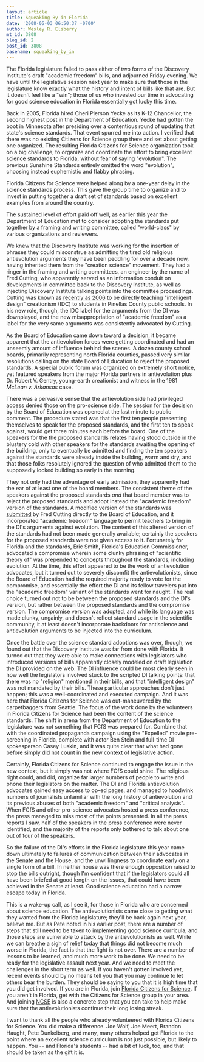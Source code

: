 ```yaml
---
layout: article
title: Squeaking By in Florida
date: '2008-05-03 06:50:37 -0700'
author: Wesley R. Elsberry
mt_id: 3808
blog_id: 2
post_id: 3808
basename: squeaking_by_in
---
```

The Florida legislature failed to pass either of two forms of the Discovery Institute's draft "academic freedom" bills, and adjourned Friday evening. We have until the legislative session next year to make sure that those in the legislature know exactly what the history and intent of bills like that are. But it doesn't feel like a "win"; those of us who invested our time in advocating for good science education in Florida essentially got lucky this time.

Back in 2005, Florida hired Cheri Pierson Yecke as its K-12 Chancellor, the second highest post in the Department of Education. Yecke had gotten the boot in Minnesota after presiding over a contentious round of updating that state's science standards. That event spurred me into action. I verified that there was no existing Citizens for Science group there and set about getting one organized. The resulting Florida Citizens for Science organization took on a big challenge, to organize and coordinate the effort to bring excellent science standards to Florida, without fear of saying "evolution". The previous Sunshine Standards entirely omitted the word "evolution", choosing instead euphemistic and flabby phrasing.

Florida Citizens for Science were helped along by a one-year delay in the science standards process. This gave the group time to organize and to invest in putting together a draft set of standards based on excellent examples from around the country. 

The sustained level of effort paid off well, as earlier this year the Department of Education met to consider adopting the standards put together by a framing and writing committee, called "world-class" by various organizations and reviewers.

We knew that the Discovery Institute was working for the insertion of phrases they could misconstrue as admitting the tired old religious antievolution arguments they have been peddling for over a decade now, having inherited them from the "creation science" movement. They had a ringer in the framing and writing committees, an engineer by the name of Fred Cutting, who apparently served as an information conduit on developments in committee back to the Discovery Institute, as well as injecting Discovery Institute talking points into the committee proceedings. Cutting was known as [recently as 2006](http://tampa.creativeloafing.com/gyrobase/PrintFriendly?oid=oid%3A5948) to be directly teaching "intelligent design" creationism (IDC) to students in Pinellas County public schools. In his new role, though, the IDC label for the arguments from the DI was downplayed, and the new misappropriation of "academic freedom" as a label for the very same arguments was consistently advocated by Cutting.

As the Board of Education came down toward a decision, it became apparent that the antievolution forces were getting coordinated and had an unseemly amount of influence behind the scenes. A dozen county school boards, primarily representing north Florida counties, passed very similar resolutions calling on the state Board of Education to reject the proposed standards. A special public forum was organized on extremely short notice, yet featured speakers from the major Florida partners in antievolution plus Dr. Robert V. Gentry, young-earth creationist and witness in the 1981 _McLean v. Arkansas_ case. 

There was a pervasive sense that the antievolution side had privileged access denied those on the pro-science side. The session for the decision by the Board of Education was opened at the last minute to public comment. The procedure stated was that the first ten people presenting themselves to speak for the proposed standards, and the first ten to speak against, would get three minutes each before the board. One of the speakers for the the proposed standards relates having stood outside in the blustery cold with other speakers for the standards awaiting the opening of the building, only to eventually be admitted and finding the ten speakers against the standards were already inside the building, warm and dry, and that those folks resolutely ignored the question of who admitted them to the supposedly locked building so early in the morning.

They not only had the advantage of early admission, they apparently had the ear of at least one of the board members. The consistent theme of the speakers against the proposed standards _and_ that board member was to reject the proposed standards and adopt instead the "academic freedom" version of the standards. A modified version of the standards was [submitted](http://www.evolutionnews.org/2008/02/florida_state_board_of_educati.html) by Fred Cutting directly to the Board of Education, and it incorporated "academic freedom" language to permit teachers to bring in the DI's arguments against evolution. The content of this altered version of the standards had not been made generally available; certainly the speakers for the proposed standards were not given access to it. Fortunately for Florida and the standards, Eric Smith, Florida's Education Commissioner, advocated a compromise wherein some clunky phrasing of "scientific theory of" was prepended to concepts throughout the standards, including evolution. At the time, this effort appeared to be the work of antievolution advocates, but it turned out to severely discomfit the antievolutionists, since the Board of Education had the required majority ready to vote for the compromise, and essentially the effort the DI and its fellow travelers put into the "academic freedom" variant of the standards went for naught. The real choice turned out not to be between the proposed standards and the DI's version, but rather between the proposed standards and the compromise version. The compromise version was adopted, and while its language was made clunky, ungainly, and doesn't reflect standard usage in the scientific community, it at least doesn't incorporate backdoors for antiscience and antievolution arguments to be injected into the curriculum.

Once the battle over the science standard adoptions was over, though, we found out that the Discovery Institute was far from done with Florida. It turned out that they were able to make connections with legislators who introduced versions of bills apparently closely modeled on draft legislation the DI provided on the web. The DI influence could be most clearly seen in how well the legislators involved stuck to the scripted DI talking points: that there was no "religion" mentioned in their bills, and that "intelligent design" was not mandated by their bills. These particular approaches don't just happen; this was a well-coordinated and executed campaign. And it was here that Florida Citizens for Science was out-maneuvered by the carpetbaggers from Seattle. The focus of the work done by the volunteers in Florida Citizens for Science had been the content of the science standards. The shift in arena from the Department of Education to the legislature was not something that FCfS was prepared for. Combine that with the coordinated propaganda campaign using the "Expelled" movie pre-screening in Florida, complete with actor Ben Stein and full-time DI spokesperson Casey Luskin, and it was quite clear that what had gone before simply did not count in the new context of legislative action.

Certainly, Florida Citizens for Science continued to engage the issue in the new context, but it simply was not where FCfS could shine. The religious right could, and did, organize far larger numbers of people to write and phone their legislators on the matter. The DI and Florida antievolution advocates gained easy access to op-ed pages, and managed to hoodwink numbers of journalists unfamiliar with the long history of antievolution and its previous abuses of both "academic freedom" and "critical analysis". When FCfS and other pro-science advocates hosted a press conference, the press managed to miss most of the points presented. In all the press reports I saw, half of the speakers in the press conference were never identified, and the majority of the reports only bothered to talk about one out of four of the speakers.

So the failure of the DI's efforts in the Florida legislature this year came down ultimately to failures of communication between their advocates in the Senate and the House, and the unwillingness to coordinate early on a single form of a bill. In neither house was there enough opposition raised to stop the bills outright, though I'm confident that if the legislators could all have been briefed at good length on the issues, that could have been achieved in the Senate at least. Good science education had a narrow escape today in Florida.

This is a wake-up call, as I see it, for those in Florida who are concerned about science education. The antievolutionists came close to getting what they wanted from the Florida legislature; they'll be back again next year, believe me. But as Pete noted in his earlier post, there are a number of steps that still need to be taken to implementing good science curricula, and those steps are vulnerable to attack by the antievolutionists as well. While we can breathe a sigh of relief today that things did not become much worse in Florida, the fact is that the fight is not over. There are a number of lessons to be learned, and much more work to be done. We need to be ready for the legislative assault next year. And we need to meet the challenges in the short term as well. If you haven't gotten involved yet, recent events should by no means tell you that you may continue to let others bear the burden. They should be saying to you that it is high time that you did get involved. If you are in Florida, join [Florida Citizens for Science](http://flascience.org). If you aren't in Florida, get with the Citizens for Science group in your area. And joining [NCSE](http://ncseweb.org) is also a concrete step that you can take to help make sure that the antievolutionists continue their long losing streak.

I want to thank all the people who already volunteered with Florida Citizens for Science. You did make a difference. Joe Wolf, Joe Meert, Brandon Haught, Pete Dunkelberg, and many, many others helped get Florida to the point where an excellent science curriculum is not just possible, but likely to happen. You -- and Florida's students -- had a bit of luck, too, and that should be taken as the gift it is.
